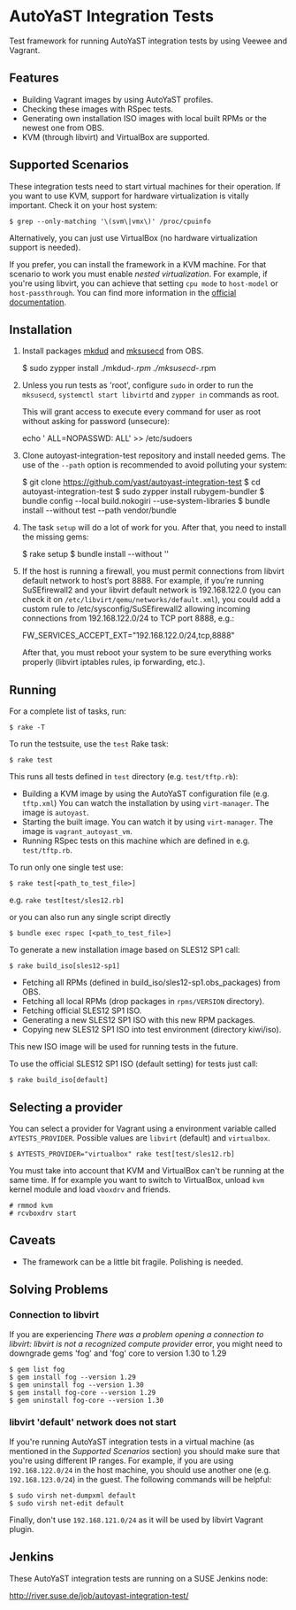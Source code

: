 AutoYaST Integration Tests
===========================

Test framework for running AutoYaST integration tests by using Veewee and
Vagrant.

Features
--------

  * Building Vagrant images by using AutoYaST profiles.
  * Checking these images with RSpec tests.
  * Generating own installation ISO images with local built RPMs or the newest
    one from OBS.
  * KVM (through libvirt) and VirtualBox are supported.

Supported Scenarios
-------------------

These integration tests need to start virtual machines for their operation.
If you want to use KVM, support for hardware virtualization is vitally important.
Check it on your host system:

    $ grep --only-matching '\(svm\|vmx\)' /proc/cpuinfo

Alternatively, you can just use VirtualBox (no hardware virtualization support
is needed).

If you prefer, you can install the framework in a KVM machine. For that
scenario to work you must enable _nested virtualization_. For example, if
you're using libvirt, you can achieve that setting `cpu mode` to `host-model`
or `host-passthrough`. You can find more information in the [official
documentation](https://libvirt.org/formatdomain.html#elementsCPU).

Installation
------------

  1. Install packages [mkdud](https://software.opensuse.org/package/mkdud?search_term=mkdud)
     and [mksusecd](https://software.opensuse.org/package/mksusecd?search_term=mksusecd)
     from OBS.

        $ sudo zypper install ./mkdud-*.rpm ./mksusecd-*.rpm

  2. Unless you run tests as 'root', configure `sudo` in order to run the `mksusecd`,
     `systemctl start libvirtd` and `zypper in` commands as root.

     This will grant access to execute every command for user <username> as root without
     asking for password (unsecure):

        echo '<username> ALL=NOPASSWD: ALL' >> /etc/sudoers

  3. Clone autoyast-integration-test repository and install needed gems.
     The use of the `--path` option is recommended to avoid polluting your
     system:

        $ git clone https://github.com/yast/autoyast-integration-test
        $ cd autoyast-integration-test
        $ sudo zypper install rubygem-bundler
        $ bundle config --local build.nokogiri --use-system-libraries
        $ bundle install --without test --path vendor/bundle

  4. The task `setup` will do a lot of work for you. After that, you need to install
     the missing gems:

        $ rake setup
        $ bundle install --without ''

  5. If the host is running a firewall, you must permit connections from
     libvirt default network to host’s port 8888. For example, if you’re
     running SuSEfirewall2 and your libvirt default network is 192.168.122.0
     (you can check it on `/etc/libvirt/qemu/networks/default.xml`), you could
     add a custom rule to /etc/sysconfig/SuSEfirewall2 allowing incoming
     connections from 192.168.122.0/24 to TCP port 8888, e.g.:

        FW_SERVICES_ACCEPT_EXT="192.168.122.0/24,tcp,8888"

     After that, you must reboot your system to be sure everything works
     properly (libvirt iptables rules, ip forwarding, etc.).

Running
-------

For a complete list of tasks, run:

    $ rake -T

To run the testsuite, use the `test` Rake task:

    $ rake test

This runs all tests defined in `test` directory (e.g. `test/tftp.rb`):
* Building a KVM image by using the AutoYaST configuration file (e.g. `tftp.xml`)
  You can watch the installation by using `virt-manager`. The image is `autoyast`.
* Starting the built image.
  You can watch it by using `virt-manager`. The image is `vagrant_autoyast_vm`.
* Running RSpec tests on this machine which are defined in e.g. `test/tftp.rb`.

To run only one single test use:

    $ rake test[<path_to_test_file>]

e.g. `rake test[test/sles12.rb]`

or you can also run any single script directly

    $ bundle exec rspec [<path_to_test_file>]

To generate a new installation image based on SLES12 SP1 call:

    $ rake build_iso[sles12-sp1]

* Fetching all RPMs (defined in build_iso/sles12-sp1.obs_packages) from OBS.
* Fetching all local RPMs (drop packages in `rpms/VERSION` directory).
* Fetching official SLES12 SP1 ISO.
* Generating a new SLES12 SP1 ISO with this new RPM packages.
* Copying new SLES12 SP1 ISO into test environment (directory kiwi/iso).

This new ISO image will be used for running tests in the future.

To use the official SLES12 SP1 ISO (default setting) for tests just call:

    $ rake build_iso[default]

Selecting a provider
--------------------

You can select a provider for Vagrant using a environment variable called
`AYTESTS_PROVIDER`. Possible values are `libvirt` (default) and `virtualbox`.

    $ AYTESTS_PROVIDER="virtualbox" rake test[test/sles12.rb]

You must take into account that KVM and VirtualBox can't be running at the same
time. If for example you want to switch to VirtualBox, unload `kvm` kernel
module and load `vboxdrv` and friends.

    # rmmod kvm
    # rcvboxdrv start

Caveats
-------

* The framework can be a little bit fragile. Polishing is needed.

Solving Problems
----------------

### Connection to libvirt

If you are experiencing *There was a problem opening a connection to libvirt:
libvirt is not a recognized compute provider* error, you might need to
downgrade gems 'fog' and 'fog' core to version 1.30 to 1.29

    $ gem list fog
    $ gem install fog --version 1.29
    $ gem uninstall fog --version 1.30
    $ gem install fog-core --version 1.29
    $ gem uninstall fog-core --version 1.30

### libvirt 'default' network does not start

If you're running AutoYaST integration tests in a virtual machine (as mentioned
in the _Supported Scenarios_ section) you should make sure that you're using different
IP ranges. For example, if you are using `192.168.122.0/24` in the host machine, you should
use another one (e.g. `192.168.123.0/24`) in the guest. The following commands will be
helpful:

    $ sudo virsh net-dumpxml default
    $ sudo virsh net-edit default

Finally, don't use `192.168.121.0/24` as it will be used by libvirt Vagrant plugin.

Jenkins
-------

These AutoYaST integration tests are running on a SUSE Jenkins node:

http://river.suse.de/job/autoyast-integration-test/
